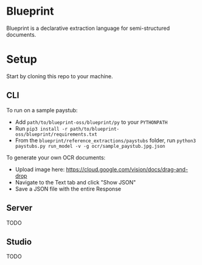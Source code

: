 # Blueprint

Blueprint is a declarative extraction language for semi-structured documents.

# Setup

Start by cloning this repo to your machine.

## CLI

To run on a sample paystub:

- Add `path/to/blueprint-oss/blueprint/py` to your `PYTHONPATH`
- Run `pip3 install -r path/to/blueprint-oss/blueprint/requirements.txt`
- From the `blueprint/reference_extractions/paystubs` folder, run
`python3 paystubs.py run_model -v -g ocr/sample_paystub.jpg.json`

To generate your own OCR documents:
- Upload image here: https://cloud.google.com/vision/docs/drag-and-drop
- Navigate to the Text tab and click "Show JSON"
- Save a JSON file with the entire Response

## Server

TODO

## Studio

TODO
